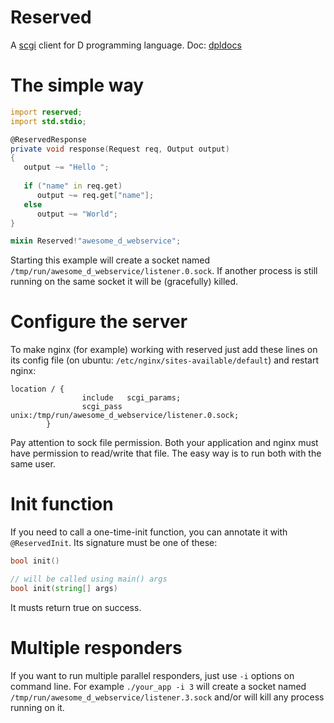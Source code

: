 # Reserved
A [scgi](https://en.wikipedia.org/wiki/Simple_Common_Gateway_Interface) client for D programming language. Doc: [dpldocs]( http://reserved.dpldocs.info)

# The simple way

```d
import reserved;
import std.stdio;

@ReservedResponse
private void response(Request req, Output output)
{
   output ~= "Hello ";
   
   if ("name" in req.get) 
      output ~= req.get["name"];
   else 
      output ~= "World";
}

mixin Reserved!"awesome_d_webservice";
```

Starting this example will create a socket named ```/tmp/run/awesome_d_webservice/listener.0.sock```.
If another process is still running on the same socket it will be (gracefully) killed.

# Configure the server

To make nginx (for example) working with reserved just add these lines on its config file (on ubuntu: ```/etc/nginx/sites-available/default```) and restart nginx:

```
location / {
                include   scgi_params;
                scgi_pass unix:/tmp/run/awesome_d_webservice/listener.0.sock;
        }
```

Pay attention to sock file permission. Both your application and nginx must have permission to read/write that file. The easy way is to run both with the same user.

# Init function

If you need to call a one-time-init function, you can annotate it with ```@ReservedInit```.
Its signature must be one of these:

```d
bool init()

// will be called using main() args
bool init(string[] args)
```

It musts return true on success.

# Multiple responders

If you want to run multiple parallel responders, just use ```-i``` options on command line. For example ```./your_app -i 3``` will create a socket named ```/tmp/run/awesome_d_webservice/listener.3.sock``` and/or will kill any process running on it.



